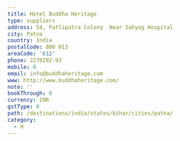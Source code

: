 ```yaml
---
title: Hotel Buddha Heritage
type: suppliers
address: 54, Patliputra Colony  Near Sahyog Hospital
city: Patna
country: India
postalCode: 800 013
areaCode: '612'
phone: 2270292-93
mobile: 0
email: info@buddhaheritage.com
www: http://www.buddhaheritage.com/
note: ''
bookThrough: 0
currency: INR
gstType: 0
path: /destinations/india/states/bihar/cities/patna/
category:
  - H
---
```


